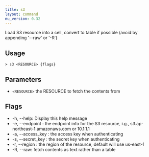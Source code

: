 ```yaml
---
title: s3
layout: command
nu_version: 0.32
---
```


Load S3 resource into a cell, convert to table if possible (avoid by appending '--raw' or '-R')

## Usage

```shell
> s3 <RESOURCE> {flags}
```

## Parameters

- `<RESOURCE>` the RESOURCE to fetch the contents from

## Flags

- -h, --help: Display this help message
- -e, --endpoint <any>: the endpoint info for the S3 resource, i.g., s3.ap-northeast-1.amazonaws.com or 10.1.1.1
- -a, --access_key <any>: the access key when authenticating
- -s, --secret_key <any>: the secret key when authenticating
- -r, --region <any>: the region of the resource, default will use us-east-1
- -R, --raw: fetch contents as text rather than a table
